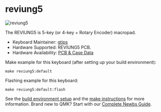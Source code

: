 # reviung5

![reviung5](https://github.com/gtips/reviung/blob/master/reviung5/image/reviung5-1.jpg)  

The REVIUNG5 is 5-key (or 4-key + Rotary Encoder) macropad.  

* Keyboard Maintainer: [gtips](https://github.com/gtips)  
* Hardware Supported: REVIUNG5 PCB.  
* Hardware Availability: [PCB & Case Data](https://github.com/gtips/reviung/tree/master/reviung5)  

Make example for this keyboard (after setting up your build environment):

    make reviung5:default

Flashing example for this keyboard:

    make reviung5:default:flash

See the [build environment setup](https://docs.qmk.fm/#/getting_started_build_tools) and the [make instructions](https://docs.qmk.fm/#/getting_started_make_guide) for more information. Brand new to QMK? Start with our [Complete Newbs Guide](https://docs.qmk.fm/#/newbs).
